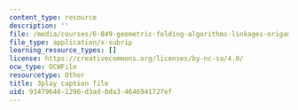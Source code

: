 ```yaml
---
content_type: resource
description: ''
file: /media/courses/6-849-geometric-folding-algorithms-linkages-origami-polyhedra-fall-2012/934796461296d3ad0da34646941727ef_AxCavqjfy6w.srt
file_type: application/x-subrip
learning_resource_types: []
license: https://creativecommons.org/licenses/by-nc-sa/4.0/
ocw_type: OCWFile
resourcetype: Other
title: 3play caption file
uid: 93479646-1296-d3ad-0da3-4646941727ef
---
```

